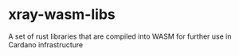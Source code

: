 # xray-wasm-libs
A set of rust libraries that are compiled into WASM for further use in Cardano infrastructure
